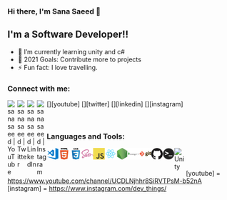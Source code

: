 ### Hi there, I'm Sana Saeed 👋

## I'm a Software Developer!!

- 🌱 I’m currently learning unity and c#
- 🥅 2021 Goals: Contribute more to projects
- ⚡ Fun fact: I love travelling.

### Connect with me:

[<img align="left" alt="sanasaeed | YouTube" width="22px" src="https://cdn.jsdelivr.net/npm/simple-icons@v3/icons/youtube.svg" />][youtube]
[<img align="left" alt="sanasaeed | Twitter" width="22px" src="https://cdn.jsdelivr.net/npm/simple-icons@v3/icons/twitter.svg" />][twitter]
[<img align="left" alt="sanasaeed | LinkedIn" width="22px" src="https://cdn.jsdelivr.net/npm/simple-icons@v3/icons/linkedin.svg" />][linkedin]
[<img align="left" alt="sanasaeed | Instagram" width="22px" src="https://cdn.jsdelivr.net/npm/simple-icons@v3/icons/instagram.svg" />][instagram]

<br />

### Languages and Tools:

<img align="left" alt="Visual Studio Code" width="26px" src="https://raw.githubusercontent.com/github/explore/80688e429a7d4ef2fca1e82350fe8e3517d3494d/topics/visual-studio-code/visual-studio-code.png" />
<img align="left" alt="HTML5" width="26px" src="https://raw.githubusercontent.com/github/explore/80688e429a7d4ef2fca1e82350fe8e3517d3494d/topics/html/html.png" />
<img align="left" alt="CSS3" width="26px" src="https://raw.githubusercontent.com/github/explore/80688e429a7d4ef2fca1e82350fe8e3517d3494d/topics/css/css.png" />
<img align="left" alt="Sass" width="26px" src="https://raw.githubusercontent.com/github/explore/80688e429a7d4ef2fca1e82350fe8e3517d3494d/topics/sass/sass.png" />
<img align="left" alt="JavaScript" width="26px" src="https://raw.githubusercontent.com/github/explore/80688e429a7d4ef2fca1e82350fe8e3517d3494d/topics/javascript/javascript.png" />
<img align="left" alt="React" width="26px" src="https://raw.githubusercontent.com/github/explore/80688e429a7d4ef2fca1e82350fe8e3517d3494d/topics/react/react.png" />
<img align="left" alt="Node.js" width="26px" src="https://raw.githubusercontent.com/github/explore/80688e429a7d4ef2fca1e82350fe8e3517d3494d/topics/nodejs/nodejs.png" />
<img align="left" alt="MongoDB" width="26px" src="https://raw.githubusercontent.com/github/explore/80688e429a7d4ef2fca1e82350fe8e3517d3494d/topics/mongodb/mongodb.png" />
<img align="left" alt="Git" width="26px" src="https://raw.githubusercontent.com/github/explore/80688e429a7d4ef2fca1e82350fe8e3517d3494d/topics/git/git.png" />
<img align="left" alt="GitHub" width="26px" src="https://raw.githubusercontent.com/github/explore/78df643247d429f6cc873026c0622819ad797942/topics/github/github.png" />
<img align="left" alt="Terminal" width="26px" src="https://raw.githubusercontent.com/github/explore/80688e429a7d4ef2fca1e82350fe8e3517d3494d/topics/terminal/terminal.png" /><img align="left" alt="Unity" width="26px" src="https://upload.wikimedia.org/wikipedia/commons/8/8a/Official_unity_logo.png" />

<br />
<br />

[youtube] = https://www.youtube.com/channel/UCDLNjhhr8SiRVTPsM-b52nA
[instagram] = https://www.instagram.com/dev_things/
